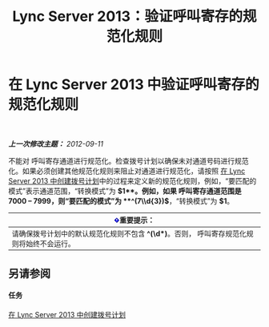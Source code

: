 ﻿---
title: Lync Server 2013：验证呼叫寄存的规范化规则
TOCTitle: 验证呼叫寄存的规范化规则
ms:assetid: deaa170f-041e-45cb-8eab-f02931ab541e
ms:mtpsurl: https://technet.microsoft.com/zh-cn/library/Gg398981(v=OCS.15)
ms:contentKeyID: 49314495
ms.date: 05/19/2016
mtps_version: v=OCS.15
ms.translationtype: HT
---

# 在 Lync Server 2013 中验证呼叫寄存的规范化规则

 

_**上一次修改主题：** 2012-09-11_

不能对 呼叫寄存通道进行规范化。检查拨号计划以确保未对通道号码进行规范化。如果必须创建其他规范化规则来阻止对通道进行规范化，请按照 [在 Lync Server 2013 中创建拨号计划](lync-server-2013-create-a-dial-plan.md)中的过程来定义新的规范化规则，例如，“要匹配的模式”表示通道范围，“转换模式”为 **$1**。例如，如果 呼叫寄存通道范围是 7000 – 7999，则“要匹配的模式”为 **^(7\\d{3})$**，“转换模式”为 **$1**。

<table>
<thead>
<tr class="header">
<th><img src="images/Gg398794.important(OCS.15).gif" title="important" alt="important" />重要提示：</th>
</tr>
</thead>
<tbody>
<tr class="odd">
<td>请确保拨号计划中的默认规范化规则不包含 <strong>^(\d*)</strong>。否则， 呼叫寄存规范化规则将始终不会运行。</td>
</tr>
</tbody>
</table>


## 另请参阅

#### 任务

[在 Lync Server 2013 中创建拨号计划](lync-server-2013-create-a-dial-plan.md)

